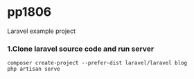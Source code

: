 # pp1806
Laravel example project

### 1.Clone laravel source code and run server
    composer create-project --prefer-dist laravel/laravel blog
    php artisan serve